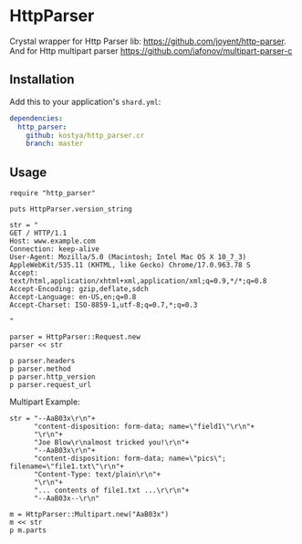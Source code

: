 # HttpParser

Crystal wrapper for Http Parser lib: https://github.com/joyent/http-parser. And for Http multipart parser https://github.com/iafonov/multipart-parser-c

## Installation


Add this to your application's `shard.yml`:

```yaml
dependencies:
  http_parser:
    github: kostya/http_parser.cr
    branch: master
```


## Usage


```crystal
require "http_parser"

puts HttpParser.version_string

str = "
GET / HTTP/1.1
Host: www.example.com
Connection: keep-alive
User-Agent: Mozilla/5.0 (Macintosh; Intel Mac OS X 10_7_3) AppleWebKit/535.11 (KHTML, like Gecko) Chrome/17.0.963.78 S
Accept: text/html,application/xhtml+xml,application/xml;q=0.9,*/*;q=0.8
Accept-Encoding: gzip,deflate,sdch
Accept-Language: en-US,en;q=0.8
Accept-Charset: ISO-8859-1,utf-8;q=0.7,*;q=0.3

"

parser = HttpParser::Request.new
parser << str

p parser.headers
p parser.method
p parser.http_version
p parser.request_url
```

Multipart Example:
```crystal
str = "--AaB03x\r\n"+
      "content-disposition: form-data; name=\"field1\"\r\n"+
      "\r\n"+
      "Joe Blow\r\nalmost tricked you!\r\n"+
      "--AaB03x\r\n"+
      "content-disposition: form-data; name=\"pics\"; filename=\"file1.txt\"\r\n"+
      "Content-Type: text/plain\r\n"+
      "\r\n"+
      "... contents of file1.txt ...\r\r\n"+
      "--AaB03x--\r\n"

m = HttpParser::Multipart.new("AaB03x")
m << str
p m.parts
```
